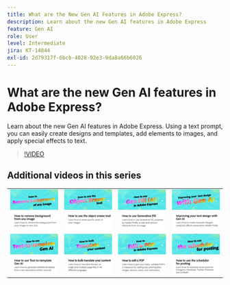 ```yaml
---
title: What are the New Gen AI Features in Adobe Express?
description: Learn about the new Gen AI features in Adobe Express
feature: Gen AI
role: User
level: Intermediate
jira: KT-14844
exl-id: 2d79317f-6bcb-4028-92e3-9da8a66b6026
---
```

# What are the new Gen AI features in Adobe Express?

Learn about the new Gen AI features in Adobe Express. Using a text prompt, you can easily create designs and templates, add elements to images, and apply special effects to text.

>[!VIDEO](https://video.tv.adobe.com/v/3427018?quality=12&learn=on&hidetitle=true)

## Additional videos in this series

<table style="table-layout:fixed">
<tr>
   <td>
         <a href="remove-background.md">
            <img alt="How to remove background from any image" src="assets/background.png" />
         </a>
   </td>
    <td>
         <a href="object-eraser.md">
            <img alt="How to use the object eraser tool" src="assets/object-eraser.png" />
         </a>
   </td>
   <td>
         <a href="generative-fill.md">
            <img alt="How to use Generative Fill" src="assets/gen-fill.png" />
         </a>
   </td>     
   <td>
      <a href="gen-text.md">
         <img alt="Improving your text design with Gen AI" src="assets/text-design.png" />
      </a>    
</tr>
<tr>
    <td>
      <a href="text-to-template.md">
         <img alt="How to use Text-to-template Gen AI" src="assets/text-to-template.png" />
      </a>
   </td>
   <td>
      <a href="bulk-translate.md">
         <img alt="How to bulk translate your content" src="assets/bulk-translate.png" />
      </a>
   </td>
   <td>
      <a href="edit-a-pdf.md">
         <img alt="How to edit a PDF" src="assets/edit-pdf.png" />
      </a>
   </td>
   <td>
      <a href="schedule.md">
         <img alt="How to use the scheduler for posting" src="assets/schedule.png" />
      </a>
</tr>
</table>
